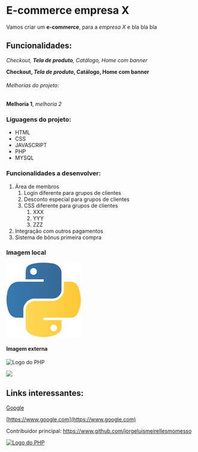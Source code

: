 # E-commerce empresa X

Vamos criar um **e-commerce**, para a *empresa X*  e bla bla bla

## Funcionalidades:

_Checkout, **Tela de produto**, Catálogo, Home com banner_

**Checkout, _Tela de produto_, Catálogo, Home com banner**

###### Melhorias do projeto:

__Melhoria 1__, _melhoria 2_

### Liguagens do projeto:

* HTML
* CSS
* JAVASCRIPT
* PHP
* MYSQL

### Funcionalidades a desenvolver:

1. Área de membros
    1. Login diferente para grupos de clientes
    2. Desconto especial para grupos de clientes
    3. CSS diferente para grupos de clientes
        1. XXX
        2. YYY
        3. ZZZ
2. Integração com outros pagamentos
3. Sistema de bônus primeira compra

### Imagem local

![Logo do Python](img/logo.png)

#### Imagem externa

![Logo do PHP](https://upload.wikimedia.org/wikipedia/commons/thumb/2/27/PHP-logo.svg/711px-PHP-logo.svg.png)

![](https://upload.wikimedia.org/wikipedia/commons/thumb/2/27/PHP-logo.svg/711px-PHP-logo.svg.png)


## Links interessantes:

[Google](https://www.google.com)

[https://www.google.com](https://www.google.com)

Contribuidor principal: https://www.github.com/jorgeluismeirellesmomesso

[![Logo do PHP](https://upload.wikimedia.org/wikipedia/commons/thumb/2/27/PHP-logo.svg/711px-PHP-logo.svg.png)](https://www.github.com/jorgeluismeirellesmomesso)





